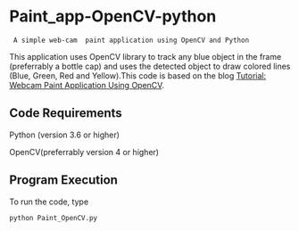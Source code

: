 # Paint_app-OpenCV-python
     A simple web-cam  paint application using OpenCV and Python

This application uses OpenCV library to track any blue object in the frame (preferrably a bottle cap) and uses the detected object to draw colored lines (Blue, Green, Red and Yellow).This code is based on the blog [Tutorial: Webcam Paint Application Using OpenCV](https://towardsdatascience.com/tutorial-webcam-paint-opencv-dbe356ab5d6c).


## Code Requirements
 Python (version 3.6 or higher)
 
 OpenCV(preferrably version 4 or higher)

## Program Execution
To run the code, type
```
python Paint_OpenCV.py
```
